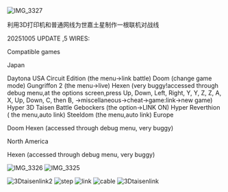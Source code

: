 ![IMG_3327](https://github.com/user-attachments/assets/507039cd-354a-49ca-a9b1-93d5051ce4e4)


利用3D打印机和普通网线为世嘉土星制作一根联机对战线

20251005 UPDATE ,5 WIRES:​

Compatible games​

Japan​

Daytona USA Circuit Edition (the menu->link battle)
Doom (change game mode)
Gungriffon 2 (the menu->live)
Hexen (very buggy!accessed through debug menu,at the options screen,press Up, Down, Left, Right, Y, Y, Z, Z, A, X, Up, Down, C, then B, ->miscellaneous->cheat->game:link->new game)
Hyper 3D Taisen Battle Gebockers (the option->LINK ON)
Hyper Reverthion ( the menu,auto link)
Steeldom (the menu,auto link)
Europe​

Doom
Hexen (accessed through debug menu, very buggy)

North America​

Hexen (accessed through debug menu, very buggy)

![IMG_3326](https://github.com/user-attachments/assets/75d8f54f-b72b-4294-b5df-da0e8044d1b7)
![IMG_3325](https://github.com/user-attachments/assets/0fa685dc-1e58-4168-a5d3-f9a1ce4aff04)


![3Dtaisenlink2](https://github.com/user-attachments/assets/2ed2f78f-08fd-4358-94b8-ad5cedb6b235)
![step](https://github.com/user-attachments/assets/e6113deb-1b35-4347-b296-a7cf643d6497)
![link](https://github.com/user-attachments/assets/3a346a0a-b7cf-481e-aa15-cc2b636e7a42)
![cable](https://github.com/user-attachments/assets/2ea97600-9d03-48ae-b53b-0eaecdbb8460)
![3Dtaisenlink](https://github.com/user-attachments/assets/c8a8512a-14af-42d1-b318-9e2a032c058b)
